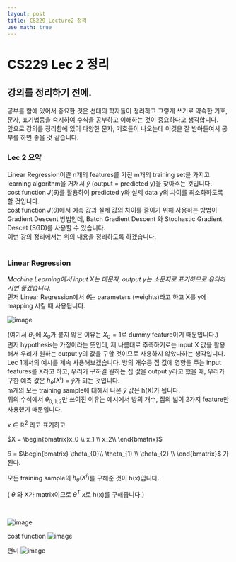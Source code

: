 ```yaml
---
layout: post
title: CS229 Lecture2 정리
use_math: true
---
```


# CS229 Lec 2 정리 
## __강의를 정리하기 전에.__
공부를 함에 있어서 중요한 것은 선대의 학자들이 정리하고 그렇게 쓰기로 약속한 기호, 문자, 표기법등을 숙지하여 수식을 공부하고 이해하는 것이 중요하다고 생각합니다.<br/>
앞으로 강의를 정리함에 있어 다양한 문자, 기호들이 나오는데 이것을 잘 받아들여서 공부를 하면 좋을 것 같습니다.<br/>


### __Lec 2 요약__
Linear Regression이란 n개의 features를 가진 m개의 training set을 가지고 learning algorithm을 거쳐서 $\hat{y}$ (output = predicted y)을 찾아주는 것입니다.<br/>
cost function $J(\theta)$를 활용하여 predicted y와 실제 data y의 차이를 최소화하도록 할 것입니다.<br/>
cost function $J(\theta)$에서 예측 값과 실제 값의 차이를 줄이기 위해 사용하는 방법이 Gradient Descent 방법인데, Batch Gradient Descent 와 Stochastic Gradient Descet (SGD)를 사용할 수 있습니다.<br/>
이번 강의 정리에서는 위의 내용을 정리하도록 하겠습니다.<br/>
<br/>

### __Linear Regression__
*Machine Learning에서 input X는 대문자, output y는 소문자로 표기하므로 유의하시면 좋겠습니다.*<br/>
먼저 Linear Regression에서 $\theta$는 parameters (weights)라고 하고 X를 y에 mapping 시킬 때 사용됩니다.<br/>

![image](https://user-images.githubusercontent.com/76681022/213342099-327cba06-f26c-4ac5-9b0a-3881669a09a9.png)

(여기서 $\theta_{0}$에 $X_{0}$가 붙지 않은 이유는 $X_{0} = 1$로 dummy feature이기 때문입니다.)<br/>
먼저 hypothesis는 가정이라는 뜻인데, 제 나름대로 추측하기로는 input X 값을 활용해서 우리가 원하는 output y의 값을 구할 것이므로 사용하지 않았나하는 생각입니다.<br/>
Lec 1에서의 예시를 계속 사용해보겠습니다. 방의 개수등 집 값에 영향을 주는 input features를 X라고 하고, 우리가 구하길 원하는 집 값을 output y라고 했을 때, 우리가 구한 예측 값은 $h_{\theta}(X^i)$ = $\hat{y}$가 되는 것입니다.<br/>
m개의 모든 training sample에 대해서 나온 $\hat{y}$ 값은 h(X)가 됩니다.<br/>
위의 수식에서 $\theta_{0,1,2}$만 쓰여진 이유는 예시에서 방의 개수, 집의 넓이 2가지 feature만 사용했기 때문입니다.<br/>


$x \in \mathbb{R}^2$ 라고 표기하고 <br/>


$X = \begin{bmatrix}x_0 \\ x_1 \\ x_2\\ \end{bmatrix}$&emsp; <br/>


$\theta$ = $\begin{bmatrix} \theta_{0}\\ \theta_{1} \\ \theta_{2} \\ \end{bmatrix}$ 가 된다. <br/>


모든 training sample의 $h_{\theta}(X^i)$를 구해준 것이 h(x)입니다.<br/>

( $\theta$ 와 X가 matrix이므로 $\theta^T$ $x$로 h(x)를 구해줍니다.) 

<br/>

![image](https://user-images.githubusercontent.com/76681022/213342122-7b3d149c-42fd-438e-9375-af3a364d0c34.png)

cost function
![image](https://user-images.githubusercontent.com/76681022/213342140-f98f7701-e565-4448-ac37-d78f6da5a81b.png)

편미
![image](https://user-images.githubusercontent.com/76681022/213342195-996eaac0-a147-4faf-9f05-6a5c68b07065.png)










